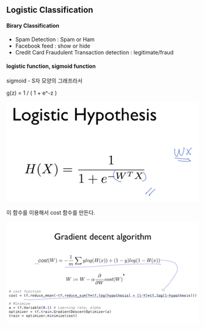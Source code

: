 ## Logistic Classification

#### Birary Classification

* Spam Detection : Spam or Ham
* Facebook feed : show or hide
* Credit Card Fraudulent Transaction detection : legitimate/fraud

#### logistic function, sigmoid function

sigmoid - S자 모양의 그래프라서

g(z) = 1 / ( 1 + e^-z )
 

![logistic_Hypothesis](../image/logistic_Hypothesis.png)

이 함수를 이용해서 cost 함수를 만든다.

![logistic_Gradient_decnet](../image/logistic_Gradient_decnet.png)